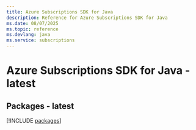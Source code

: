 ```yaml
---
title: Azure Subscriptions SDK for Java
description: Reference for Azure Subscriptions SDK for Java
ms.date: 08/07/2025
ms.topic: reference
ms.devlang: java
ms.service: subscriptions
---
```

# Azure Subscriptions SDK for Java - latest
## Packages - latest
[!INCLUDE [packages](subscriptions-index.md)]